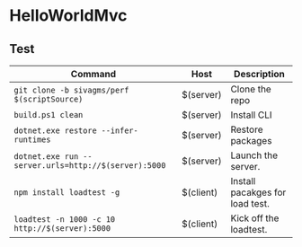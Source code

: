 # HelloWorldMvc
## Test

| Command     | Host      |Description|
|-------------|-----------|-----------|
| `git clone -b sivagms/perf $(scriptSource)` <config cwd="$(basepath)"/> | $(server) | Clone the repo | 
| `build.ps1 clean` <config cwd="$(basepath)\musicstore"/>| $(server) | Install CLI |
| `dotnet.exe restore --infer-runtimes` <config cwd="$(basepath)\musicstore\src\musicstore"/> | $(server) | Restore packages |
| `dotnet.exe run --server.urls=http://$(server):5000` <config cwd="$(basepath)\musicstore\src\musicstore" async="true"/> | $(server) | Launch the server. |
| `npm install loadtest -g` <config cwd="$(basepath)"/> | $(client) | Install pacakges for load test. |
| `loadtest -n 1000 -c 10 http://$(server):5000` <config cwd="$(basepath)"/> | $(client) | Kick off the loadtest. |
